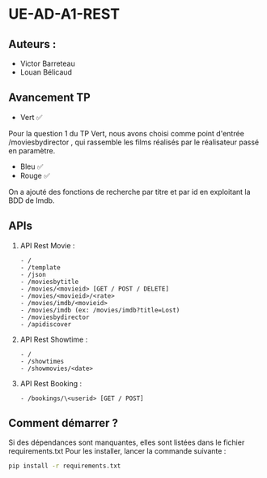 # UE-AD-A1-REST

## Auteurs :
- Victor Barreteau
- Louan Bélicaud

## Avancement TP
- Vert ✅

Pour la question 1 du TP Vert, nous avons choisi comme point d'entrée /moviesbydirector , 
qui rassemble les films réalisés par le réalisateur passé en paramètre.

- Bleu ✅
- Rouge ✅

On a ajouté des fonctions de recherche par titre et par id en exploitant la BDD de Imdb.

## APIs
1. API Rest Movie : 
	```
    - /
    - /template
    - /json
    - /moviesbytitle
    - /movies/<movieid> [GET / POST / DELETE]
    - /movies/<movieid>/<rate>
    - /movies/imdb/<movieid>
    - /movies/imdb (ex: /movies/imdb?title=Lost)
    - /moviesbydirector
    - /apidiscover
	```
2. API Rest Showtime :
   ```
   - /
   - /showtimes
   - /showmovies/<date>
   ```
3. API Rest Booking :
   ```
   - /bookings/\<userid> [GET / POST]
   ```

## Comment démarrer ?  

Si des dépendances sont manquantes, elles sont listées dans le fichier requirements.txt
Pour les installer, lancer la commande suivante : 
```bash 
pip install -r requirements.txt
```